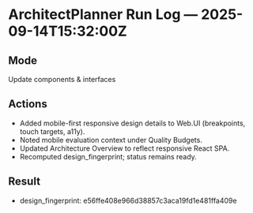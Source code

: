 # ArchitectPlanner Run Log — 2025-09-14T15:32:00Z

## Mode
Update components & interfaces

## Actions
- Added mobile-first responsive design details to Web.UI (breakpoints, touch targets, a11y).
- Noted mobile evaluation context under Quality Budgets.
- Updated Architecture Overview to reflect responsive React SPA.
- Recomputed design_fingerprint; status remains ready.

## Result
- design_fingerprint: e56ffe408e966d38857c3aca19fd1e481ffa409e
